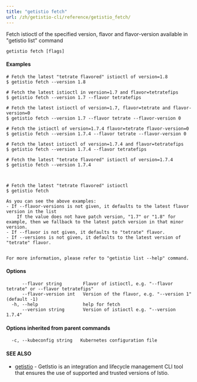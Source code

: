 ```yaml
---
title: "getistio fetch"
url: /zh/getistio-cli/reference/getistio_fetch/
---
```


Fetch istioctl of the specified version, flavor and flavor-version available in "getistio list" command

```
getistio fetch [flags]
```

#### Examples

```
# Fetch the latest "tetrate flavored" istioctl of version=1.8
$ getistio fetch --version 1.8

# Fetch the latest istioctl in version=1.7 and flavor=tetratefips
$ getistio fetch --version 1.7 --flavor tetratefips

# Fetch the latest istioctl of version=1.7, flavor=tetrate and flavor-version=0
$ getistio fetch --version 1.7 --flavor tetrate --flavor-version 0

# Fetch the istioctl of version=1.7.4 flavor=tetrate flavor-version=0
$ getistio fetch --version 1.7.4 --flavor tetrate --flavor-version 0

# Fetch the latest istioctl of version=1.7.4 and flavor=tetratefips
$ getistio fetch --version 1.7.4 --flavor tetratefips

# Fetch the latest "tetrate flavored" istioctl of version=1.7.4
$ getistio fetch --version 1.7.4



# Fetch the latest "tetrate flavored" istioctl
$ getistio fetch

As you can see the above examples:
- If --flavor-versions is not given, it defaults to the latest flavor version in the list
	If the value does not have patch version, "1.7" or "1.8" for example, then we fallback to the latest patch version in that minor version. 
- If --flavor is not given, it defaults to "tetrate" flavor.
- If --versions is not given, it defaults to the latest version of "tetrate" flavor.


For more information, please refer to "getistio list --help" command.

```

#### Options

```
      --flavor string        Flavor of istioctl, e.g. "--flavor tetrate" or --flavor tetratefips"
      --flavor-version int   Version of the flavor, e.g. "--version 1" (default -1)
  -h, --help                 help for fetch
      --version string       Version of istioctl e.g. "--version 1.7.4"
```

#### Options inherited from parent commands

```
  -c, --kubeconfig string   Kubernetes configuration file
```

#### SEE ALSO

* [getistio](/zh/getistio-cli/reference/getistio/)	 - GetIstio is an integration and lifecycle management CLI tool that ensures the use of supported and trusted versions of Istio.

